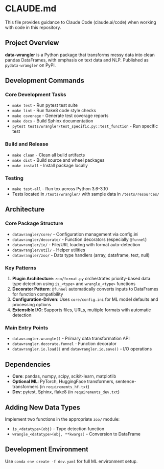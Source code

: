 # CLAUDE.md

This file provides guidance to Claude Code (claude.ai/code) when working with code in this repository.

## Project Overview
**data-wrangler** is a Python package that transforms messy data into clean pandas DataFrames, with emphasis on text data and NLP. Published as `pydata-wrangler` on PyPI.

## Development Commands

### Core Development Tasks
- `make test` - Run pytest test suite
- `make lint` - Run flake8 code style checks  
- `make coverage` - Generate test coverage reports
- `make docs` - Build Sphinx documentation
- `pytest tests/wrangler/test_specific.py::test_function` - Run specific test

### Build and Release
- `make clean` - Clean all build artifacts
- `make dist` - Build source and wheel packages
- `make install` - Install package locally

### Testing
- `make test-all` - Run tox across Python 3.6-3.10
- Tests located in `/tests/wrangler/` with sample data in `/tests/resources/`

## Architecture

### Core Package Structure
- `datawrangler/core/` - Configuration management via config.ini
- `datawrangler/decorate/` - Function decorators (especially `@funnel`)
- `datawrangler/io/` - File/URL loading with format auto-detection  
- `datawrangler/util/` - Helper utilities
- `datawrangler/zoo/` - Data type handlers (array, dataframe, text, null)

### Key Patterns
1. **Plugin Architecture**: `zoo/format.py` orchestrates priority-based data type detection using `is_<type>` and `wrangle_<type>` functions
2. **Decorator Pattern**: `@funnel` automatically converts inputs to DataFrames for function compatibility
3. **Configuration-Driven**: Uses `core/config.ini` for ML model defaults and processing options
4. **Extensible I/O**: Supports files, URLs, multiple formats with automatic detection

### Main Entry Points
- `datawrangler.wrangle()` - Primary data transformation API
- `datawrangler.decorate.funnel` - Function decorator
- `datawrangler.io.load()` and `datawrangler.io.save()` - I/O operations

## Dependencies
- **Core**: pandas, numpy, scipy, scikit-learn, matplotlib
- **Optional ML**: PyTorch, HuggingFace transformers, sentence-transformers (in `requirements_hf.txt`)
- **Dev**: pytest, Sphinx, flake8 (in `requirements_dev.txt`)

## Adding New Data Types
Implement two functions in the appropriate `zoo/` module:
- `is_<datatype>(obj)` - Type detection function
- `wrangle_<datatype>(obj, **kwargs)` - Conversion to DataFrame

## Development Environment
Use `conda env create -f dev.yaml` for full ML environment setup.